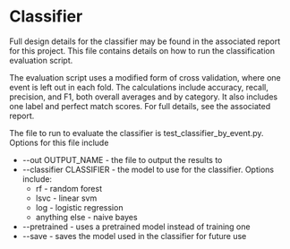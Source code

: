 # Classifier

Full design details for the classifier may be found in the associated report for this project. This file contains details on how to run the classification evaluation script.

The evaluation script uses a modified form of cross validation, where one event is left out in each fold. The calculations include accuracy, recall, precision, and F1, both overall averages and by category. It also includes one label and perfect match scores. For full details, see the associated report.

The file to run to evaluate the classifier is test_classifier_by_event.py.
Options for this file include
* --out OUTPUT_NAME - the file to output the results to
* --classifier CLASSIFIER - the model to use for the classifier. Options include: 
    * rf - random forest
    * lsvc - linear svm
    * log - logistic regression
    * anything else - naive bayes
* --pretrained - uses a pretrained model instead of training one
* --save - saves the model used in the classifier for future use

